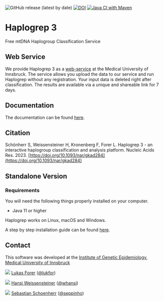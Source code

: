 ![GitHub release (latest by date)](https://img.shields.io/github/v/release/genepi/haplogrep3)
[![DOI](https://zenodo.org/badge/564447801.svg)](https://zenodo.org/badge/latestdoi/564447801)
[![Java CI with Maven](https://github.com/genepi/haplogrep3/actions/workflows/maven.yml/badge.svg)](https://github.com/genepi/haplogrep3/actions/workflows/maven.yml)

# Haplogrep 3

Free mtDNA Haplogroup Classification Service

## Web Service

We provide Haplogrep 3 as a [web-service](https://haplogrep.i-med.ac.at/haplogrep3) at the Medical University of Innsbruck. The service allows you upload the data to our service and run Haplogrep without any registration. Your input data is deleted right after classification. The results are available via a unique and shareable link for 7 days.

## Documentation
The documentation can be found [here](https://haplogrep.readthedocs.io/).

## Citation
Schönherr S, Weissensteiner H, Kronenberg F, Forer L. Haplogrep 3 - an interactive haplogroup classification and analysis platform. Nucleic Acids Res. 2023. [https://doi.org/10.1093/nar/gkad284](https://doi.org/10.1093/nar/gkad284)

## Standalone Version

### Requirements

You will need the following things properly installed on your computer.

* Java 11 or higher

Haplogrep works on Linux, macOS and Windows.

A step by step installation guide can be found [here](https://haplogrep.readthedocs.io/en/latest/installation/).


## Contact

This software was developed at the [Institute of Genetic Epidemiology](https://genepi.i-med.ac.at/), [Medical University of Innsbruck](https://i-med.ac.at/)

![](https://avatars2.githubusercontent.com/u/210220?s=30) [Lukas Forer](mailto:lukas.forer@i-med.ac.at) ([@lukfor](https://twitter.com/lukfor))

![](https://avatars2.githubusercontent.com/u/1931865?s=30) [Hansi Weissensteiner](mailto:hansi.weissensteiner@i-med.ac.at) ([@whansi](https://twitter.com/whansi))

![](https://avatars2.githubusercontent.com/u/1942824?s=30) [Sebastian Schoenherr](mailto:sebastian.schoenherr@i-med.ac.at) ([@seppinho](https://twitter.com/seppinho))
